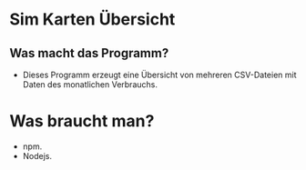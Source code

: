 # Sim Karten Übersicht

## Was macht das Programm?
- Dieses Programm erzeugt eine Übersicht von mehreren CSV-Dateien mit Daten des monatlichen Verbrauchs.

# Was braucht man?

- npm.
- Nodejs.